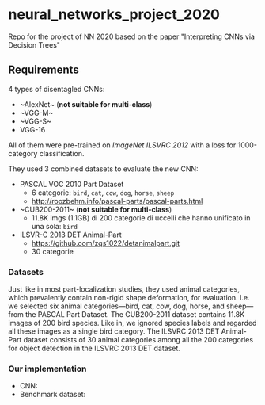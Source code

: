# neural_networks_project_2020

Repo for the project of NN 2020 based on the paper "Interpreting CNNs via Decision Trees"

## Requirements
4 types of disentagled CNNs:
- ~AlexNet~   (**not suitable for multi-class**)
- ~VGG-M~
- ~VGG-S~
- VGG-16

All of them were pre-trained on *ImageNet ILSVRC 2012* with a loss for 1000-category classification.

They used 3 combined datasets to evaluate the new CNN:
- PASCAL VOC 2010 Part Dataset
    - 6 categorie: `bird`, `cat`, `cow`, `dog`, `horse`, `sheep`
    - http://roozbehm.info/pascal-parts/pascal-parts.html
- ~CUB200-2011~ (**not suitable for multi-class**)
    - 11.8K imgs (1.1GB) di 200 categorie di uccelli che hanno unificato in una sola: `bird`
- ILSVR-C 2013 DET Animal-Part
    - https://github.com/zqs1022/detanimalpart.git
    - 30 categorie
### Datasets
Just like in most part-localization studies, they used animal categories, which prevalently contain non-rigid shape deformation, for evaluation. I.e. we selected six animal categories—bird, cat, cow, dog, horse, and sheep—from the PASCAL Part Dataset. The CUB200-2011 dataset contains 11.8K images of 200 bird species. Like in, we ignored species labels and regarded all these images as a single bird category. The ILSVRC 2013 DET Animal-Part dataset consists of 30 animal categories among all the 200 categories for object detection in the ILSVRC 2013 DET dataset.


### Our implementation

- CNN:
- Benchmark dataset: